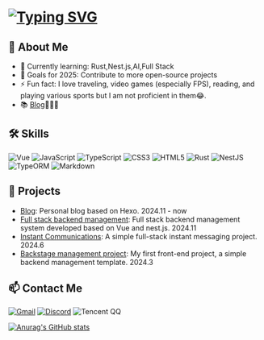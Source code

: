 # [![Typing SVG](https://readme-typing-svg.demolab.com?font=Fira+Code&size=25&pause=1000&color=09D5F7&center=%E7%9C%9F%E7%9A%84&vCenter=%E9%94%99%E8%AF%AF%E7%9A%84&repeat=true&random=%E9%94%99%E8%AF%AF%E7%9A%84&width=655&lines=%F0%9F%8F%ABHello%2CI'm+TianYi%EF%BC%8Cstudy+at+NUIST%E2%9C%A8;%F0%9F%93%9AFocus+on+front-end+and+full-stack+development%E2%9C%A8;%F0%9F%92%93Open+source+enthusiast%E2%9C%A8)](https://git.io/typing-svg)

## 🚀 About Me
- 🌱 Currently learning: Rust,Nest.js,AI,Full Stack
- 🎯 Goals for 2025: Contribute to more open-source projects
- ⚡ Fun fact: I love traveling, video games (especially FPS), reading, and playing various sports but I am not proficient in them😂.
- 📚 [Blog](https://www.yuque.com/yuqueyonghupohswj)🐬🐬🐬

## 🛠️ Skills
![Vue](https://img.shields.io/badge/Vue-4FC08D?style=for-the-badge&logo=vue.js&logoColor=white)
![JavaScript](https://img.shields.io/badge/javascript-%23323330.svg?style=for-the-badge&logo=javascript&logoColor=%23F7DF1E)
![TypeScript](https://img.shields.io/badge/typescript-%23007ACC.svg?style=for-the-badge&logo=typescript&logoColor=white)
![CSS3](https://img.shields.io/badge/css3-%231572B6.svg?style=for-the-badge&logo=css3&logoColor=white)
![HTML5](https://img.shields.io/badge/html5-%23E34F26.svg?style=for-the-badge&logo=html5&logoColor=white)
![Rust](https://img.shields.io/badge/rust-%23000000.svg?style=for-the-badge&logo=rust&logoColor=white)
![NestJS](https://img.shields.io/badge/NestJS-E0234E?style=for-the-badge&logo=nestjs&logoColor=white)
![TypeORM](https://img.shields.io/badge/TypeORM-FE0803.svg?style=for-the-badge&logo=typeorm&logoColor=white)
![Markdown](https://img.shields.io/badge/markdown-%23000000.svg?style=for-the-badge&logo=markdown&logoColor=white)

## 🌟 Projects
- [Blog](https://github.com/ztygod/ztygod.github.io): Personal blog based on Hexo. 2024.11 - now
- [Full stack backend management](https://github.com/ztygod/vue-nest-admin): Full stack backend management system developed based on Vue and nest.js. 2024.11
- [Instant Communications](https://github.com/ztygod/tianyi-chat-frontend): A simple full-stack instant messaging project. 2024.6
- [Backstage management project](https://github.com/ztygod/tianyi-admin): My first front-end project, a simple backend management template. 2024.3

## 📫 Contact Me
[![Gmail](https://img.shields.io/badge/Gmail-D14836?style=for-the-badge&logo=gmail&logoColor=white)](mailto:zhoutianyi854@gmail.com)
[![Discord](https://img.shields.io/badge/Discord-%235865F2.svg?style=for-the-badge&logo=discord&logoColor=white)](https://discord.com/users/tianyi_03687)
![Tencent QQ](https://img.shields.io/badge/Tencent%23QQ-%2312B7F5?style=for-the-badge&logo=tencentqq&logoColor=white)
    
[![Anurag's GitHub stats](https://github-readme-stats.vercel.app/api?username=ztygod&theme=ambient_gradient)](https://github.com/anuraghazra/github-readme-stats)

<!---
ztygod/ztygod is a ✨ special ✨ repository because its `README.md` (this file) appears on your GitHub profile.
You can click the Preview link to take a look at your changes.
--->
